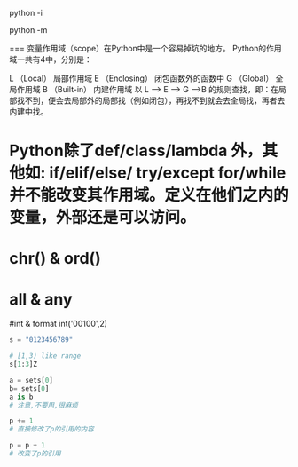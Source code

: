 python -i

python -m

===
变量作用域（scope）在Python中是一个容易掉坑的地方。 
Python的作用域一共有4中，分别是：

L （Local） 局部作用域
E （Enclosing） 闭包函数外的函数中
G （Global） 全局作用域
B （Built-in） 内建作用域
以 L –> E –> G –>B 的规则查找，即：在局部找不到，便会去局部外的局部找（例如闭包），再找不到就会去全局找，再者去内建中找。

Python除了def/class/lambda 外，其他如: if/elif/else/ try/except for/while并不能改变其作用域。定义在他们之内的变量，外部还是可以访问。
===

# chr() & ord()

# all & any

#int & format
int('00100',2)


```python
s = "0123456789"

# [1,3) like range
s[1:3]Z
```

```python
a = sets[0]
b= sets[0]
a is b
# 注意,不要用,很麻烦

p += 1
# 直接修改了p的引用的内容

p = p + 1
# 改变了p的引用
```